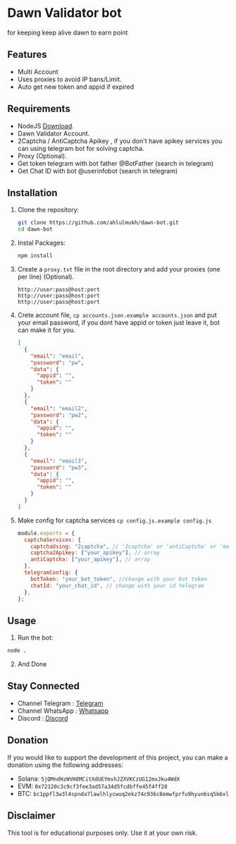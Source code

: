 # Dawn Validator bot

for keeping keep alive dawn to earn point

## Features

- Multi Account
- Uses proxies to avoid IP bans/Limit.
- Auto get new token and appid if expired

## Requirements

- NodeJS [Download](https://nodejs.org/en/download).
- Dawn Validator Account.
- 2Captcha / AntiCaptcha Apikey , if you don't have apikey services you can using telegram bot for solving captcha.
- Proxy (Optional).
- Get token telegram with bot father @BotFather (search in telegram)
- Get Chat ID with bot @userinfobot (search in telegram)

## Installation

1. Clone the repository:

   ```sh
   git clone https://github.com/ahlulmukh/dawn-bot.git
   cd dawn-bot
   ```

2. Instal Packages:

   ```sh
   npm install
   ```

3. Create a `proxy.txt` file in the root directory and add your proxies (one per line) (Optional).

   ```
   http://user:pass@host:port
   http://user:pass@host:port
   http://user:pass@host:port
   ```

4. Crete account file, `cp accounts.json.example accounts.json` and put your email password, if you dont have appid or token just leave it, bot can make it for you.

   ```json
   [
     {
       "email": "email",
       "password": "pw",
       "data": {
         "appid": "",
         "token": ""
       }
     },
     {
       "email": "email2",
       "password": "pw2",
       "data": {
         "appid": "",
         "token": ""
       }
     },
     {
       "email": "email3",
       "password": "pw3",
       "data": {
         "appid": "",
         "token": ""
       }
     }
   ]
   ```

5. Make config for captcha services `cp config.js.example config.js`

   ```js
   module.exports = {
     captchaServices: {
       captchaUsing: "2captcha", // '2captcha' or 'antiCaptcha' or 'manual' for telegram bot solving
       captcha2Apikey: ["your_apikey"], // array
       antiCaptcha: ["your_apikey"], // array
     },
     telegramConfig: {
       botToken: "your_bot_token", //change with your bot token
       chatId: "your_chat_id", // change with your id telegram
     },
   };
   ```

## Usage

1. Run the bot:

```sh
node .
```

2. And Done

## Stay Connected

- Channel Telegram : [Telegram](https://t.me/elpuqus)
- Channel WhatsApp : [Whatsapp](https://whatsapp.com/channel/0029VavBRhGBqbrEF9vxal1R)
- Discord : [Discord](https://discord.com/invite/uKM4UCAccY)

## Donation

If you would like to support the development of this project, you can make a donation using the following addresses:

- Solana: `5jQMndHzWVH8MCitXdUEYmshJZXVKCzUG12mxJku4WdX`
- EVM: `0x72120c3c9cf3fee3ad57a34d5fcdbffe45f4ff28`
- BTC: `bc1ppfl3w3l4spnda7lawlhlycwuq2ekz74c936c8emwfprfu9hyun6sq5k6xl`

## Disclaimer

This tool is for educational purposes only. Use it at your own risk.
